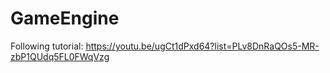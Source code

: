 # GameEngine

Following tutorial: https://youtu.be/ugCt1dPxd64?list=PLv8DnRaQOs5-MR-zbP1QUdq5FL0FWqVzg
